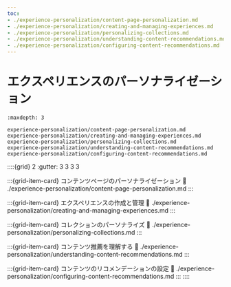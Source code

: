 ```yaml
---
toc:
- ./experience-personalization/content-page-personalization.md
- ./experience-personalization/creating-and-managing-experiences.md
- ./experience-personalization/personalizing-collections.md
- ./experience-personalization/understanding-content-recommendations.md
- ./experience-personalization/configuring-content-recommendations.md
---
```

# エクスペリエンスのパーソナライゼーション

```{toctree}
:maxdepth: 3

experience-personalization/content-page-personalization.md
experience-personalization/creating-and-managing-experiences.md
experience-personalization/personalizing-collections.md
experience-personalization/understanding-content-recommendations.md
experience-personalization/configuring-content-recommendations.md
```

::::{grid} 2
:gutter: 3 3 3 3

:::{grid-item-card} コンテンツページのパーソナライゼーション
:link: ./experience-personalization/content-page-personalization.md
:::

:::{grid-item-card} エクスペリエンスの作成と管理
:link: ./experience-personalization/creating-and-managing-experiences.md
:::

:::{grid-item-card} コレクションのパーソナライズ
:link: ./experience-personalization/personalizing-collections.md
:::

:::{grid-item-card} コンテンツ推薦を理解する
:link: ./experience-personalization/understanding-content-recommendations.md
:::

:::{grid-item-card} コンテンツのリコメンデーションの設定
:link: ./experience-personalization/configuring-content-recommendations.md
:::
::::
